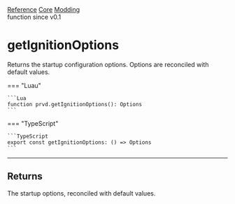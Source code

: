 <div class="ompdoc-reference-breadcrumbs">
<a href="../../../">Reference</a>
<a href="../../">Core</a>
<a href="../">Modding</a>
</div>

<div class="ompdoc-reference-tags">
<span>function</span>
<span>since v0.1</span>
</div>

# getIgnitionOptions

Returns the startup configuration options. Options are reconciled with
default values.

=== "Luau"

    ```Lua
    function prvd.getIgnitionOptions(): Options
    ```

=== "TypeScript"

    ```TypeScript
    export const getIgnitionOptions: () => Options
    ```

---

## Returns

The startup options, reconciled with default values.
